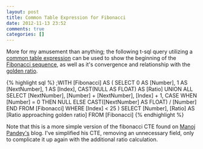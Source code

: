 ```yaml
---
layout: post
title: Common Table Expression for Fibonacci
date: 2012-11-13 23:52
comments: true
categories: []
---
```

More for my amusement than anything; the following t-sql query utilizing a <a href="https://en.wikipedia.org/wiki/Common_table_expression#Common_table_expression" title="Common Table Expression" target="_blank">common table expression</a> can be used to show the beginning of the <a href="https://en.wikipedia.org/wiki/Fibonacci_number" title="Fibonacci Sequence" target="_blank">Fibonacci sequence</a>, as well as it's convergence and relationship with the <a href="https://en.wikipedia.org/wiki/Golden_ratio" title="Golden Ratio" target="_blank">golden ratio</a>.

{% highlight sql %}
;WITH [Fibonacci] AS
(
	SELECT 
		0 AS [Number],
		1 AS [NextNumber],
		1 AS [Index],
		CAST(NULL AS FLOAT) AS [Ratio]
	UNION ALL
	SELECT
		[NextNumber],
		[Number] + [NextNumber],
		[Index] + 1,
		CASE
			WHEN [Number] = 0 THEN NULL
			ELSE CAST([NextNumber] AS FLOAT) / [Number]
		END
	FROM
		[Fibonacci]
	WHERE
		[Index] < 25
)
SELECT
	[Number],
	[Ratio] AS [Ratio approaching golden ratio]
FROM
	[Fibonacci]
{% endhighlight %}

Note that this is a more simple version of the fibonacci CTE found on <a href="http://sqlwithmanoj.wordpress.com/2011/05/23/cte-recursion-sequence-dates-factorial-fibonacci-series/" title="CTE Recursion | Sequence, Dates, Factorial, Fibonacci series" target="_blank">Manoj Pandey's</a> blog. I've simplified his CTE, removing an unnecessary field, only to complicate it up again with the additional ratio calculation.
